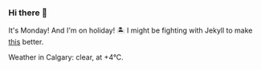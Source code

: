 ### Hi there :wave:

It's Monday! And I'm on holiday! :desert_island: I might be fighting with Jekyll to make [this](https://swissclubtoronto.ca) better.

Weather in Calgary: clear, at +4°C.
